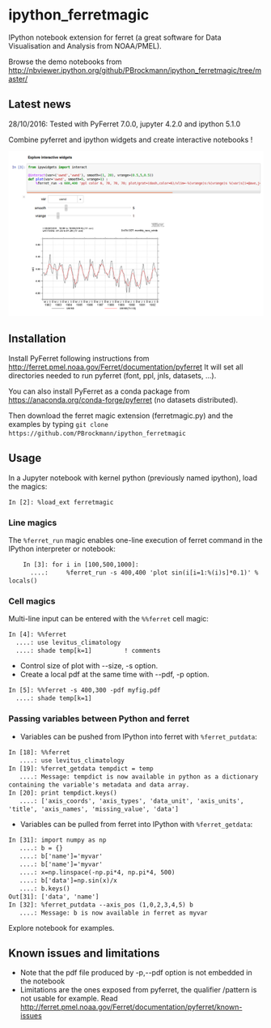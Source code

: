 ipython_ferretmagic
===================

IPython notebook extension for ferret (a great software for Data Visualisation and Analysis from NOAA/PMEL).

Browse the demo notebooks from http://nbviewer.ipython.org/github/PBrockmann/ipython_ferretmagic/tree/master/

## Latest news 

28/10/2016: Tested with PyFerret 7.0.0, jupyter 4.2.0 and ipython 5.1.0

Combine pyferret and ipython widgets and create interactive notebooks !

![ScreenShot](./images/ferretmagic_widgets.png)

## Installation

Install PyFerret following instructions from http://ferret.pmel.noaa.gov/Ferret/documentation/pyferret
It will set all directories needed to run pyferret (font, ppl, jnls, datasets, ...).

You can also install PyFerret as a conda package from https://anaconda.org/conda-forge/pyferret (no datasets distributed).

Then download the ferret magic extension (ferretmagic.py) and the examples by typing
```git clone https://github.com/PBrockmann/ipython_ferretmagic```
    
## Usage

In a Jupyter notebook with kernel python (previously named ipython), load the magics:

    In [2]: %load_ext ferretmagic
   
### Line magics

The `%ferret_run` magic enables one-line execution of ferret command in the IPython interpreter or notebook:

```
    In [3]: for i in [100,500,1000]:
      ....: 	%ferret_run -s 400,400 'plot sin(i[i=1:%(i)s]*0.1)' % locals()
```

### Cell magics

Multi-line input can be entered with the `%%ferret` cell magic:

```
In [4]: %%ferret
  ....: use levitus_climatology
  ....: shade temp[k=1]			! comments
```

* Control size of plot with --size, -s option.
* Create a local pdf at the same time with --pdf, -p option.

```
In [5]: %%ferret -s 400,300 -pdf myfig.pdf
  ....: shade temp[k=1]			
```

### Passing variables between Python and ferret 

* Variables can be pushed from IPython into ferret with `%ferret_putdata`:

```
In [18]: %%ferret
   ....: use levitus_climatology
In [19]: %ferret_getdata tempdict = temp
   ....: Message: tempdict is now available in python as a dictionary containing the variable's metadata and data array.
In [20]: print tempdict.keys()
   ....: ['axis_coords', 'axis_types', 'data_unit', 'axis_units', 'title', 'axis_names', 'missing_value', 'data']
```

* Variables can be pulled from ferret into IPython with `%ferret_getdata`:

```
In [31]: import numpy as np
   ....: b = {}
   ....: b['name']='myvar'
   ....: b['name']='myvar'
   ....: x=np.linspace(-np.pi*4, np.pi*4, 500)
   ....: b['data']=np.sin(x)/x
   ....: b.keys()
Out[31]: ['data', 'name']
In [32]: %ferret_putdata --axis_pos (1,0,2,3,4,5) b
   ....: Message: b is now available in ferret as myvar
```

Explore notebook for examples.

## Known issues and limitations

* Note that the pdf file produced by -p,--pdf option is not embedded in the notebook
* Limitations are the ones exposed from pyferret, the qualifier /pattern is not usable for example. Read http://ferret.pmel.noaa.gov/Ferret/documentation/pyferret/known-issues

